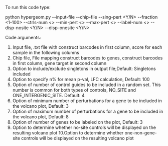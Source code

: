 To run this code type:

python hypergeom.py --input-file <Path to inputfile> --chip-file <Path to chip file> --sing-pert <Y/N> --fraction <1-100> --ctrls-num <> --min-pert <> --max-pert <> --label-num <> --disp-nosite <Y/N> --disp-onesite <Y/N>


Code arguments:
1. Input file, .txt file with construct barcodes in first column, score for each sample in the following columns
2. Chip file, File mapping construct barcodes to genes, construct barcodes in first column, gene target in second column
3. Option to include/exclude singletons in output file;Default: Singletons included
4. Option to specify n% for mean p-val, LFC calculation, Default: 100
5. Option of number of control guides to be included in a random set. This number is common for both types of controls, 
   NO_SITE and ONE_INTERGENIC_SITE. Default: 4
6. Option of minimum number of perturbations for a gene to be included in the volcano plot, Default: 3
7. Option of maximum number of perturbations for a gene to be included in the volcano plot, Default: 8
8. Option of number of genes to be labeled on the plot, Default: 3
9. Option to determine whether no-site controls will be displayed on the resulting volcano plot
10.Option to determine whether one-non-gene-site controls will be displayed on the resulting volcano plot 
